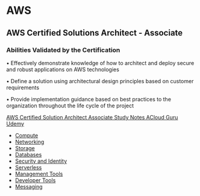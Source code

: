 
# AWS


## AWS Certified Solutions Architect - Associate

### Abilities Validated by the Certification

• Effectively demonstrate knowledge of how to architect and deploy secure and robust applications on AWS technologies

• Define a solution using architectural design principles based on customer requirements

• Provide implementation guidance based on best practices to the organization throughout the life cycle of the project


 [AWS Certified Solution Architect Associate Study Notes ACloud Guru Udemy](AwsCsa2018)


- [Compute](Compute.md)
- [Networking](Networking.md)
- [Storage](Storage.md)
- [Databases](Databases.md)
- [Security and Identity](SecurityIAM.md)
- [Serverless](Serverless.md)
- [Management Tools](ManagementTools.md)
- [Developer Tools](DveloperTools.md)
- [Messaging](Messaging.md)

